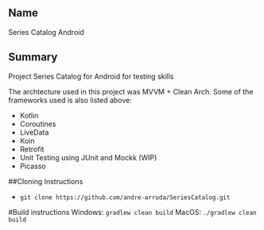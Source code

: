 ## Name
Series Catalog Android

## Summary
Project Series Catalog for Android for testing skills

The archtecture used in this project was MVVM + Clean Arch. Some of the frameworks used is also listed above:

* Kotlin
* Coroutines
* LiveData
* Koin
* Retrofit
* Unit Testing using JUnit and Mockk (WIP)
* Picasso

##Cloning Instructions
* `git clone https://github.com/andre-arruda/SeriesCatalog.git`

#Build instructions
Windows: `gradlew clean build`
MacOS: `./gradlew clean build`
